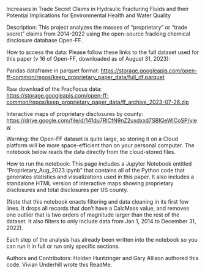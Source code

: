 Increases in Trade Secret Claims in Hydraulic Fracturing Fluids and their Potential Implications for Environmental Health and Water Quality 

Description: 
This project analyzes the masses of “proprietary” or “trade secret” claims from 2014-2022 using the open-source fracking chemical disclosure database Open-FF. 

How to access the data: 
 Please follow these links to the full dataset used for this paper (v 16 of Open-FF, downloaded as of August 31, 2023): 
  
  Pandas dataframe in parquet format: https://storage.googleapis.com/open-ff-common/repos/keep_proprietary_paper_data/full_df.parquet
  
  Raw download of the FracFocus data: https://storage.googleapis.com/open-ff-common/repos/keep_proprietary_paper_data/ff_archive_2023-07-26.zip

  Interactive maps of proprietary disclosures by county: https://drive.google.com/file/d/141du7RlCfN9nZ2uxdxxd7SBIQeWlCoSP/view
  


Warning: the Open-FF dataset is quite large, so storing it on a Cloud platform will be more space-efficient than on your personal computer. The notebook below reads the data directly from the cloud-stored files.

How to run the notebook: 
This page includes a Jupyter Notebook entitled “Proprietary_Aug_2023.ipynb” that contains all of the Python code that generates statistics and visualizations used in this paper. It also includes a standalone HTML version of interactive maps showing proprietary disclosures and total disclosures per US county. 

(Note that this notebook enacts filtering and data cleaning in its first few lines. It drops all records that don’t have a CalcMass value, and removes one outlier that is two orders of magnitude larger than the rest of the dataset. It also filters to only include data from Jan 1, 2014 to December 31, 2022). 

Each step of the analysis has already been written into the notebook so you can run it in full or run only specific sections. 


Authors and Contributors: 
Holden Huntzinger and Gary Allison authored this code. Vivian Underhill wrote this ReadMe. 
